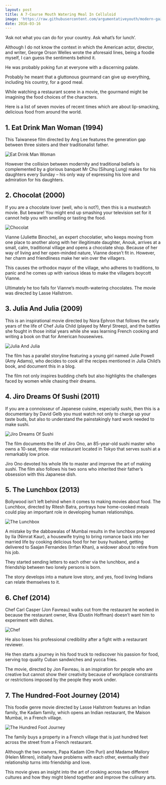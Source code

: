 ```yaml
---
layout: post
title: A 7-Course Mouth Watering Meal In Celluloid
image: 'https://raw.githubusercontent.com/argumentativeyouth/modern-gaze/master/assets/img/the-lunchbox-modern-gaze-2.jpg'
date: 2016-03-16
---
```

‘Ask not what you can do for your country. Ask what’s for lunch’.

Although I do not know the context in which the American actor, director, and writer, George Orson Welles wrote the aforesaid lines, being a foodie myself, I can guess the sentiments behind it.

He was probably poking fun at everyone with a discerning palate.

Probably he meant that a gluttonous gourmand can give up everything, including his country, for a good meal.

While watching a restaurant scene in a movie, the gourmand might be imagining the food choices of the characters.

Here is a list of seven movies of recent times which are about lip-smacking, delicious food from around the world.

## 1. Eat Drink Man Woman (1994)

This Taiwanese film directed by Ang Lee features the generation gap between three sisters and their traditionalist father.

![Eat Drink Man Woman](https://raw.githubusercontent.com/argumentativeyouth/modern-gaze/master/assets/img/eat-drink-man-woman-modern-gaze.jpg)

However the collision between modernity and traditional beliefs is complemented by a glorious banquet Mr Chu (Sihung Lung) makes for his daughters every Sunday – his only way of expressing his love and admiration for his daughters.

## 2. Chocolat (2000)

If you are a chocolate lover (well, who is not?), then this is a mustwatch movie. But beware! You might end up smashing your television set for it cannot help you with smelling or tasting the food.

![Chocolat](https://raw.githubusercontent.com/argumentativeyouth/modern-gaze/master/assets/img/chocolat-modern-gaze.jpg)

Vianne (Juliette Binoche), an expert chocolatier, who keeps moving from one place to another along with her illegitimate daughter, Anouk, arrives at a small, calm, traditional village and opens a chocolate shop. Because of her way of living and her open-minded nature, Vianne doesn’t fit in. However, her charm and friendliness make her win over the villagers.

This causes the orthodox mayor of the village, who adheres to traditions, to panic and he comes up with various ideas to make the villagers boycott Vianne.

Ultimately he too falls for Vianne’s mouth-watering chocolates. The movie was directed by Lasse Hallstrom.

## 3. Julia And Julia (2009)

This is an inspirational movie directed by Nora Ephron that follows the early years of the life of Chef Julia Child (played by Meryl Streep), and the battles she fought in those initial years while she was learning French cooking and writing a book on that for American housewives.

![Julia And Julia](https://raw.githubusercontent.com/argumentativeyouth/modern-gaze/master/assets/img/julia-and-julia-modern-gaze.jpg)

The film has a parallel storyline featuring a young girl named Julie Powell (Amy Adams), who decides to cook all the recipes mentioned in Julia Child’s book, and document this in a blog.

The film not only inspires budding chefs but also highlights the challenges faced by women while chasing their dreams. 

## 4. Jiro Dreams Of Sushi (2011) 

If you are a connoisseur of Japanese cuisine, especially sushi, then this is a documentary by David Gelb you must watch not only to charge up your taste buds, but also to understand the painstakingly hard work needed to make sushi. 

![Jiro Dreams Of Sushi](https://raw.githubusercontent.com/argumentativeyouth/modern-gaze/master/assets/img/jiro-dreams-of-sushi-modern-gaze.jpg)

The film documents the life of Jiro Ono, an 85-year-old sushi master who owns a 10-seat, three-star restaurant located in Tokyo that serves sushi at a remarkably low price. 

Jiro Ono devoted his whole life to master and improve the art of making sushi. The film also follows his two sons who inherited their father’s obsession with this Japanese dish.

## 5. The Lunchbox (2013)

Bollywood isn’t left behind when it comes to making movies about food. The Lunchbox, directed by Ritesh Batra, portrays how home-cooked meals could play an important role in developing human relationships.

![The Lunchbox](https://raw.githubusercontent.com/argumentativeyouth/modern-gaze/master/assets/img/the-lunchbox-modern-gaze.jpg)

A mistake by the dabbawalas of Mumbai results in the lunchbox prepared by Ila (Nimrat Kaur), a housewife trying to bring romance back into her married life by cooking delicious food for her busy husband, getting delivered to Saajan Fernandes (Irrfan Khan), a widower about to retire from his job. 

They started sending letters to each other via the lunchbox, and a friendship between two lonely persons is born. 

The story develops into a mature love story, and yes, food loving Indians can relate themselves to it.

## 6. Chef (2014)

Chef Carl Casper (Jon Favreau) walks out from the restaurant he worked in because the restaurant owner, Riva (Dustin Hoffman) doesn’t want him to experiment with dishes. 

![Chef](https://raw.githubusercontent.com/argumentativeyouth/modern-gaze/master/assets/img/chef-modern-gaze.jpg)

He also loses his professional credibility after a fight with a restaurant reviewer. 

He then starts a journey in his food truck to rediscover his passion for food, serving top quality Cuban sandwiches and yucca fries. 

The movie, directed by Jon Favreau, is an inspiration for people who are creative but cannot show their creativity because of workplace constraints or restrictions imposed by the people they work under.

## 7. The Hundred-Foot Journey (2014)

This foodie genre movie directed by Lasse Hallstrom features an Indian family, the Kadam family, which opens an Indian restaurant, the Maison Mumbai, in a French village.

![The Hundred Foot Journey](https://raw.githubusercontent.com/argumentativeyouth/modern-gaze/master/assets/img/the-hundred-foot-journey-modern-gaze.jpg)

The family buys a property in a French village that is just hundred feet across the street from a French restaurant. 

Although the two owners, Papa Kadam (Om Puri) and Madame Mallory (Helen Mirren), initially have problems with each other, eventually their relationship turns into friendship and love. 

This movie gives an insight into the art of cooking across two different cultures and how they might blend together and improve the culinary arts.
